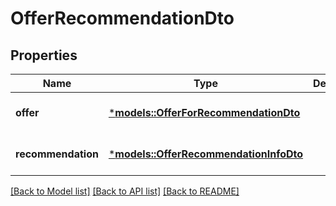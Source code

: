 # OfferRecommendationDto

## Properties
Name | Type | Description | Notes
------------ | ------------- | ------------- | -------------
**offer** | [***models::OfferForRecommendationDto**](OfferForRecommendationDTO.md) |  | [optional] [default to None]
**recommendation** | [***models::OfferRecommendationInfoDto**](OfferRecommendationInfoDTO.md) |  | [optional] [default to None]

[[Back to Model list]](../README.md#documentation-for-models) [[Back to API list]](../README.md#documentation-for-api-endpoints) [[Back to README]](../README.md)


